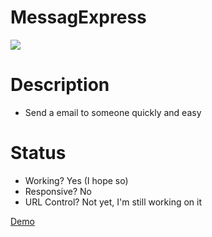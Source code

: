 # MessagExpress
<img src="https://i.ibb.co/hBVHCpC/messagexpress.png"/>

# Description

* Send a email to someone quickly and easy

# Status
- Working? Yes (I hope so)
- Responsive? No
- URL Control? Not yet, I'm still working on it

[Demo](http://messagexpress.infinityfreeapp.com)

